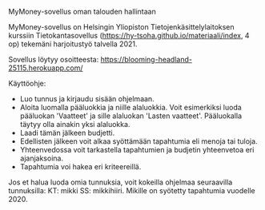 MyMoney-sovellus oman talouden hallintaan

MyMoney-sovellus on Helsingin Yliopiston Tietojenkäsittelylaitoksen kurssiin Tietokantasovellus (https://hy-tsoha.github.io/materiaali/index, 4 op) tekemäni harjoitustyö talvella 2021.

Sovellus löytyy osoitteesta: https://blooming-headland-25115.herokuapp.com/

Käyttöohje:
- Luo tunnus ja kirjaudu sisään ohjelmaan.
- Aloita luomalla pääluokkia ja niille alaluokkia. Voit esimerkiksi luoda pääluokan 'Vaatteet' ja sille alaluokan 'Lasten vaatteet'. Pääluokalla täytyy olla ainakin yksi alaluokka.
- Laadi tämän jälkeen budjetti.
- Edellisten jälkeen voit alkaa syöttämään tapahtumia eli menoja tai tuloja.
- Yhteenvedossa voit tarkastella tapahtumien ja budjetin yhteenvetoa eri ajanjaksoina.
- Tapahtumia voi hakea eri kriteereillä.

Jos et halua luoda omia tunnuksia, voit kokeilla ohjelmaa seuraavilla tunnuksilla:
KT: mikki
SS: mikkihiiri. 
Mikille on syötetty tapahtumia vuodelle 2020.
